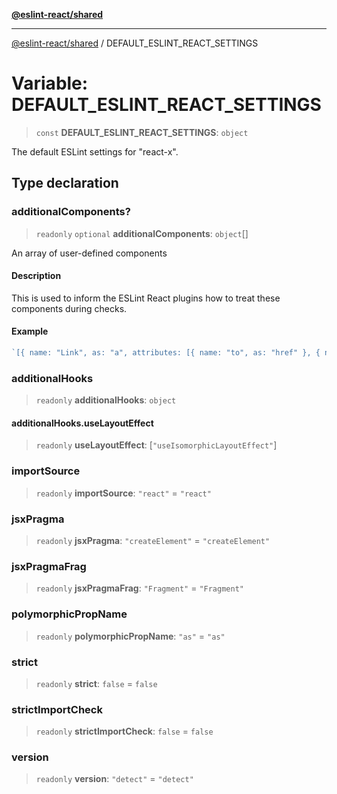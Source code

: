 [**@eslint-react/shared**](../README.md)

***

[@eslint-react/shared](../README.md) / DEFAULT\_ESLINT\_REACT\_SETTINGS

# Variable: DEFAULT\_ESLINT\_REACT\_SETTINGS

> `const` **DEFAULT\_ESLINT\_REACT\_SETTINGS**: `object`

The default ESLint settings for "react-x".

## Type declaration

### additionalComponents?

> `readonly` `optional` **additionalComponents**: `object`[]

An array of user-defined components

#### Description

This is used to inform the ESLint React plugins how to treat these components during checks.

#### Example

```ts
`[{ name: "Link", as: "a", attributes: [{ name: "to", as: "href" }, { name: "rel", defaultValue: "noopener noreferrer" }] }]`
```

### additionalHooks

> `readonly` **additionalHooks**: `object`

#### additionalHooks.useLayoutEffect

> `readonly` **useLayoutEffect**: \[`"useIsomorphicLayoutEffect"`\]

### importSource

> `readonly` **importSource**: `"react"` = `"react"`

### jsxPragma

> `readonly` **jsxPragma**: `"createElement"` = `"createElement"`

### jsxPragmaFrag

> `readonly` **jsxPragmaFrag**: `"Fragment"` = `"Fragment"`

### polymorphicPropName

> `readonly` **polymorphicPropName**: `"as"` = `"as"`

### strict

> `readonly` **strict**: `false` = `false`

### strictImportCheck

> `readonly` **strictImportCheck**: `false` = `false`

### version

> `readonly` **version**: `"detect"` = `"detect"`
